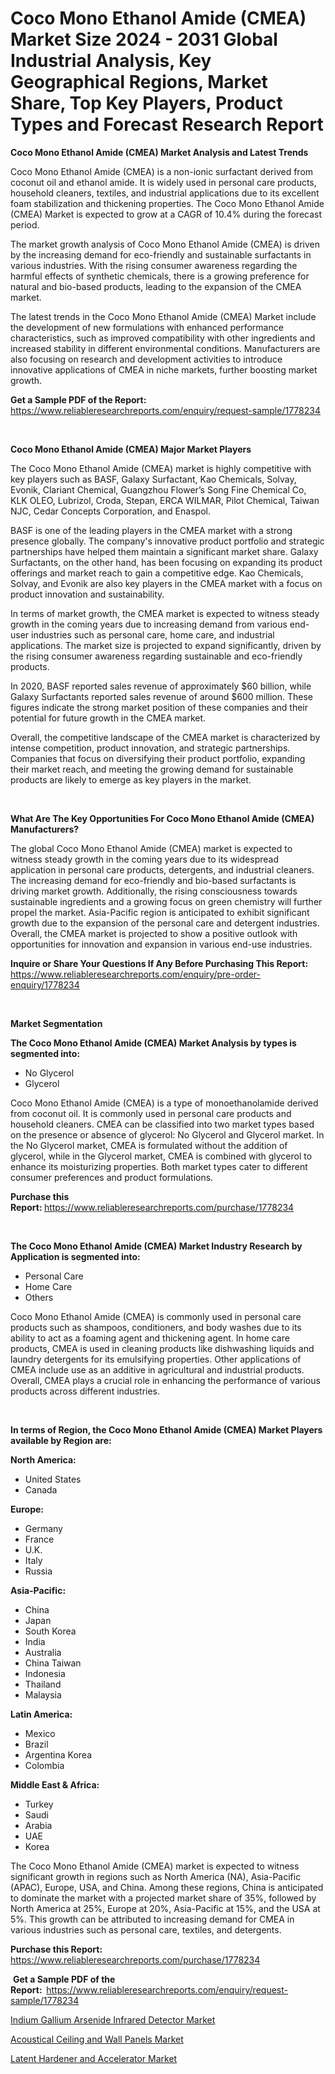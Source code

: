 <p><h1>Coco Mono Ethanol Amide (CMEA) Market Size 2024 - 2031 Global Industrial Analysis, Key Geographical Regions, Market Share, Top Key Players, Product Types and Forecast Research Report</h1></p><p><strong>Coco Mono Ethanol Amide (CMEA) Market Analysis and Latest Trends</strong></p>
<p><p>Coco Mono Ethanol Amide (CMEA) is a non-ionic surfactant derived from coconut oil and ethanol amide. It is widely used in personal care products, household cleaners, textiles, and industrial applications due to its excellent foam stabilization and thickening properties. The Coco Mono Ethanol Amide (CMEA) Market is expected to grow at a CAGR of 10.4% during the forecast period.</p><p>The market growth analysis of Coco Mono Ethanol Amide (CMEA) is driven by the increasing demand for eco-friendly and sustainable surfactants in various industries. With the rising consumer awareness regarding the harmful effects of synthetic chemicals, there is a growing preference for natural and bio-based products, leading to the expansion of the CMEA market.</p><p>The latest trends in the Coco Mono Ethanol Amide (CMEA) Market include the development of new formulations with enhanced performance characteristics, such as improved compatibility with other ingredients and increased stability in different environmental conditions. Manufacturers are also focusing on research and development activities to introduce innovative applications of CMEA in niche markets, further boosting market growth.</p></p>
<p><strong>Get a Sample PDF of the Report:&nbsp;</strong> <a href="https://www.reliableresearchreports.com/enquiry/request-sample/1778234">https://www.reliableresearchreports.com/enquiry/request-sample/1778234</a></p>
<p>&nbsp;</p>
<p><strong>Coco Mono Ethanol Amide (CMEA) Major Market Players</strong></p>
<p><p>The Coco Mono Ethanol Amide (CMEA) market is highly competitive with key players such as BASF, Galaxy Surfactant, Kao Chemicals, Solvay, Evonik, Clariant Chemical, Guangzhou Flower’s Song Fine Chemical Co, KLK OLEO, Lubrizol, Croda, Stepan, ERCA WILMAR, Pilot Chemical, Taiwan NJC, Cedar Concepts Corporation, and Enaspol. </p><p>BASF is one of the leading players in the CMEA market with a strong presence globally. The company's innovative product portfolio and strategic partnerships have helped them maintain a significant market share. Galaxy Surfactants, on the other hand, has been focusing on expanding its product offerings and market reach to gain a competitive edge. Kao Chemicals, Solvay, and Evonik are also key players in the CMEA market with a focus on product innovation and sustainability.</p><p>In terms of market growth, the CMEA market is expected to witness steady growth in the coming years due to increasing demand from various end-user industries such as personal care, home care, and industrial applications. The market size is projected to expand significantly, driven by the rising consumer awareness regarding sustainable and eco-friendly products.</p><p>In 2020, BASF reported sales revenue of approximately $60 billion, while Galaxy Surfactants reported sales revenue of around $600 million. These figures indicate the strong market position of these companies and their potential for future growth in the CMEA market.</p><p>Overall, the competitive landscape of the CMEA market is characterized by intense competition, product innovation, and strategic partnerships. Companies that focus on diversifying their product portfolio, expanding their market reach, and meeting the growing demand for sustainable products are likely to emerge as key players in the market.</p></p>
<p>&nbsp;</p>
<p><strong>What Are The Key Opportunities For Coco Mono Ethanol Amide (CMEA) Manufacturers?</strong></p>
<p><p>The global Coco Mono Ethanol Amide (CMEA) market is expected to witness steady growth in the coming years due to its widespread application in personal care products, detergents, and industrial cleaners. The increasing demand for eco-friendly and bio-based surfactants is driving market growth. Additionally, the rising consciousness towards sustainable ingredients and a growing focus on green chemistry will further propel the market. Asia-Pacific region is anticipated to exhibit significant growth due to the expansion of the personal care and detergent industries. Overall, the CMEA market is projected to show a positive outlook with opportunities for innovation and expansion in various end-use industries.</p></p>
<p><strong>Inquire or Share Your Questions If Any Before Purchasing This Report:</strong> <a href="https://www.reliableresearchreports.com/enquiry/pre-order-enquiry/1778234">https://www.reliableresearchreports.com/enquiry/pre-order-enquiry/1778234</a></p>
<p>&nbsp;</p>
<p><strong>Market Segmentation</strong></p>
<p><strong>The Coco Mono Ethanol Amide (CMEA) Market Analysis by types is segmented into:</strong></p>
<p><ul><li>No Glycerol</li><li>Glycerol</li></ul></p>
<p><p>Coco Mono Ethanol Amide (CMEA) is a type of monoethanolamide derived from coconut oil. It is commonly used in personal care products and household cleaners. CMEA can be classified into two market types based on the presence or absence of glycerol: No Glycerol and Glycerol market. In the No Glycerol market, CMEA is formulated without the addition of glycerol, while in the Glycerol market, CMEA is combined with glycerol to enhance its moisturizing properties. Both market types cater to different consumer preferences and product formulations.</p></p>
<p><strong>Purchase this Report:&nbsp;</strong><a href="https://www.reliableresearchreports.com/purchase/1778234">https://www.reliableresearchreports.com/purchase/1778234</a></p>
<p>&nbsp;</p>
<p><strong>The Coco Mono Ethanol Amide (CMEA) Market Industry Research by Application is segmented into:</strong></p>
<p><ul><li>Personal Care</li><li>Home Care</li><li>Others</li></ul></p>
<p><p>Coco Mono Ethanol Amide (CMEA) is commonly used in personal care products such as shampoos, conditioners, and body washes due to its ability to act as a foaming agent and thickening agent. In home care products, CMEA is used in cleaning products like dishwashing liquids and laundry detergents for its emulsifying properties. Other applications of CMEA include use as an additive in agricultural and industrial products. Overall, CMEA plays a crucial role in enhancing the performance of various products across different industries.</p></p>
<p>&nbsp;</p>
<p><strong>In terms of Region, the Coco Mono Ethanol Amide (CMEA) Market Players available by Region are:</strong></p>
<p>
    <p> <strong> North America: </strong>
        <ul>
            <li>United States</li>
            <li>Canada</li>
        </ul>
        </p> 
    <p> <strong> Europe: </strong>
        <ul>
            <li>Germany</li>
            <li>France</li>
            <li>U.K.</li>
            <li>Italy</li>
            <li>Russia</li>
        </ul>
        </p> 
    <p> <strong> Asia-Pacific: </strong>
        <ul>
            <li>China</li>
            <li>Japan</li>
            <li>South Korea</li>
            <li>India</li>
            <li>Australia</li>
            <li>China Taiwan</li>
            <li>Indonesia</li>
            <li>Thailand</li>
            <li>Malaysia</li>
        </ul>
        </p> 
    <p> <strong> Latin America: </strong>
        <ul>
            <li>Mexico</li>
            <li>Brazil</li>
            <li>Argentina Korea</li>
            <li>Colombia</li>
        </ul>
        </p> 
    <p> <strong> Middle East & Africa: </strong>
        <ul>
            <li>Turkey</li>
            <li>Saudi</li>
            <li>Arabia</li>
            <li>UAE</li>
            <li>Korea</li>
        </ul>
    </p>
    </p>
<p><p>The Coco Mono Ethanol Amide (CMEA) market is expected to witness significant growth in regions such as North America (NA), Asia-Pacific (APAC), Europe, USA, and China. Among these regions, China is anticipated to dominate the market with a projected market share of 35%, followed by North America at 25%, Europe at 20%, Asia-Pacific at 15%, and the USA at 5%. This growth can be attributed to increasing demand for CMEA in various industries such as personal care, textiles, and detergents.</p></p>
<p><strong>Purchase this Report: </strong><a href="https://www.reliableresearchreports.com/purchase/1778234">https://www.reliableresearchreports.com/purchase/1778234</a></p>
<p>&nbsp;<strong>Get a Sample PDF of the Report:&nbsp;&nbsp;</strong><a href="https://www.reliableresearchreports.com/enquiry/request-sample/1778234">https://www.reliableresearchreports.com/enquiry/request-sample/1778234</a></p>
<p><strong></strong></p>
<p><p><a href="https://unruly-ladybug-44b.notion.site/Indium-Gallium-Arsenide-Infrared-Detector-Market-Size-Share-Trends-Analysis-Report-By-Material-B-eb72304c7648460ab71985b120ee577d">Indium Gallium Arsenide Infrared Detector Market</a></p><p><a href="https://github.com/lataunyatinikmelvin59ilbd0dv/Market-Research-Report-List-1/blob/main/acoustical-ceiling-and-wall-panels-market.md">Acoustical Ceiling and Wall Panels Market</a></p><p><a href="https://github.com/pgtimber/Market-Research-Report-List-1/blob/main/latent-hardener-and-accelerator-market.md">Latent Hardener and Accelerator Market</a></p></p>
